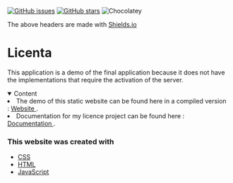 [![GitHub issues](https://img.shields.io/github/issues/adyoblu/Licenta?style=for-the-badge&logo=appveyor)](https://github.com/adyoblu/Licenta/issues)
[![GitHub stars](https://img.shields.io/github/stars/adyoblu/Licenta?style=for-the-badge&logo=appveyor)](https://github.com/adyoblu/Licenta/stargazers)
![Chocolatey](https://img.shields.io/chocolatey/dt/Licenta?style=for-the-badge&logo=appveyor)
<p>The above headers are made with <a href="https://shields.io/">Shields.io</li></p></a>

# Licenta
This application is a demo of the final application because it does not have the implementations that require the activation of the server.

<!-- TABLE OF CONTENTS -->
<details open="open">
    <summary>Content</summary>
    <li> The demo of this static website can be found here in a compiled version : 
      <a href="https://adyoblu.github.io/Licenta/"> Website </a>.</li>
    <li> Documentation for my licence project can be found here :
    <a href="https://github.com/adyoblu/Licenta/blob/master/ObluIonutAdrianLicenta.pdf"> Documentation </a>.</li>
</details>




### This website was created with

* [CSS](https://cssreference.io/)
* [HTML](https://html.com/)
* [JavaScript](https://www.javascript.com/)
